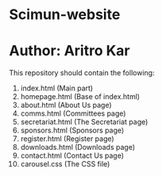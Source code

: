 # Scimun-website
# Author: Aritro Kar
This repository should contain the following:
1. index.html (Main part)
2. homepage.html (Base of index.html)
3. about.html (About Us page)
4. comms.html (Committees page)
5. secretariat.html (The Secretariat page)
6. sponsors.html (Sponsors page)
7. register.html (Register page)
8. downloads.html (Downloads page)
9. contact.html (Contact Us page)
10. carousel.css (The CSS file)
